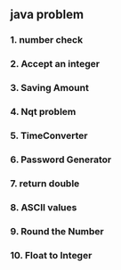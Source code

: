 ## java problem

### 1. number check
### 2.  Accept an integer
### 3.  Saving Amount 
### 4.  Nqt problem 
### 5.  TimeConverter
### 6.  Password Generator
### 7.  return double 
### 8.  ASCII values 
### 9.  Round the Number 
### 10. Float to Integer 
